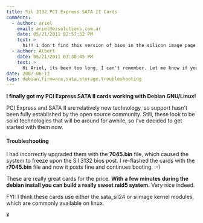 ```yaml
---
title: Sil 3132 PCI Express SATA II Cards
comments:
  - author: ariel
    email: ariel@ezsolutions.com.ar
    date: 05/21/2011 02:57:52 PM
    text: >
      hi!! i don't find this version of bios in the silicon image page support. where do you find it? many thank you so much!!
  - author: Albert
    date: 05/21/2011 03:30:45 PM
    text: >
      Hi Ariel, its been too long, I can't remember. Let me know if you do find it though. Thanks, Albert
date: 2007-06-12
tags: debian,firmware,sata,storage,troubleshooting
---
```

<strong>I finally got my PCI Express SATA II cards working with Debian GNU/Linux!</strong>

PCI Express and SATA II are relatively new technology, so support hasn't been fully established by the open source community. Still, these look to be solid technologies that will be around for awhile, so I've decided to get started with them now.

#### Troubleshooting

I had incorrectly upgraded them with the **7045.bin** file, which caused the system to freeze upon the Sil 3132 bios post. I re-flashed the cards with the **r7045.bin** file and now it posts fine and continues booting. :-)

These are really great cards for the price. **With a few minutes during the debian install you can build a really sweet raid5 system.** Very nice indeed.

FYI: I think these cards use either the sata_sil24 or siimage kernel modules, which are commonly available on linux.

¥

